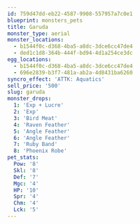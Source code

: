 ```yaml
---
id: 759d47dd-eb22-4587-9908-557957a7c0e1
blueprint: monsters_pets
title: Garuda
monster_type: aerial
monster_locations:
  - b1544f0c-d368-4ba5-a8dc-3dce6cc47de4
  - ded1c1d8-364b-444f-bd94-4d1a254ce3dc
egg_locations:
  - b1544f0c-d368-4ba5-a8dc-3dce6cc47de4
  - 696e2839-b3f7-481a-ab2a-4d8431ba6260
syncro_effect: 'ATTK: Aquatics'
sell_price: '500'
slug: garuda
monster_drops:
  1: 'Exp + Lucre'
  2: 'Exp'
  3: 'Bird Meat'
  4: 'Raven Feather'
  5: 'Angle Feather'
  6: 'Angle Feather'
  7: 'Ruby Band'
  8: 'Phoenix Robe'
pet_stats:
  Pow: '8'
  Skl: '8'
  Def: '7'
  Mgc: '4'
  HP: '10'
  Spr: '4'
  Chm: '4'
  Lck: '5'
---
```

